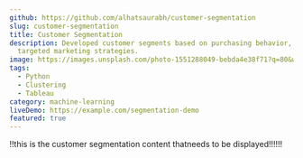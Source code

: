 ```yaml
---
github: https://github.com/alhatsaurabh/customer-segmentation
slug: customer-segmentation
title: Customer Segmentation
description: Developed customer segments based on purchasing behavior, enabling
  targeted marketing strategies.
image: https://images.unsplash.com/photo-1551288049-bebda4e38f71?q=80&w=2070
tags:
  - Python
  - Clustering
  - Tableau
category: machine-learning
liveDemo: https://example.com/segmentation-demo
featured: true
---
```

!!t﻿his is the customer segmentation content thatneeds to be displayed!!!!!!